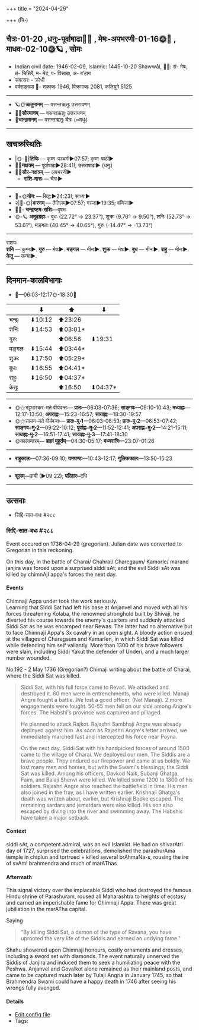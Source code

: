 +++
title = "2024-04-29"

+++
(चि॰)
## चैत्रः-01-20  ,धनुः-पूर्वाषाढा🌛🌌  ,  मेषः-अपभरणी-01-16🌞🌌  ,  माधवः-02-10🌞🪐  , सोमः
- Indian civil date: 1946-02-09, Islamic: 1445-10-20 Shawwāl, 🌌🌞: सं- मेषः, तं- चित्तिरै, म- मेटं, प- विसाख, अ- ब’हाग
- संवत्सरः - क्रोधी
- वर्षसङ्ख्या 🌛- शकाब्दः 1946, विक्रमाब्दः 2081, कलियुगे 5125
___________________
- 🪐🌞**ऋतुमानम्** — वसन्तऋतुः उत्तरायणम्
- 🌌🌞**सौरमानम्** — वसन्तऋतुः उत्तरायणम्
- 🌛**चान्द्रमानम्** — वसन्तऋतुः चैत्रः (≈मधुः)
___________________


## खचक्रस्थितिः
- |🌞-🌛|**तिथिः** — कृष्ण-पञ्चमी►07:57; कृष्ण-षष्ठी►  
- 🌌🌛**नक्षत्रम्** — पूर्वाषाढा►28:41!; उत्तराषाढा► (धनुः)  
- 🌌🌞**सौर-नक्षत्रम्** — अपभरणी►  
  - **राशि-मासः** — चैत्रः► 
___________________
- 🌛+🌞**योगः** — सिद्धः►24:23!; साध्यः►  
- २|🌛-🌞|**करणम्** — तैतिलम्►07:57; गरजा►19:35; वणिजा►  
- 🌌🌛- **चन्द्राष्टम-राशिः**—वृषभः  
- 🌞-🪐 **अमूढग्रहाः** - बुधः (22.72° → 23.37°), शुक्रः (9.76° → 9.50°), शनिः (52.73° → 53.61°), मङ्गलः (40.45° → 40.65°), गुरुः (-14.47° → -13.73°)
___________________
राशयः  
**शनि** — कुम्भः►. **गुरु** — मेषः►. **मङ्गल** — मीनः►. **शुक्र** — मेषः►. **बुध** — मीनः►. **राहु** — मीनः►. **केतु** — कन्या►. 
___________________


## दिनमान-कालविभागाः
- 🌅—06:03-12:17🌞-18:30🌇  

|      |⬇     |⬆     |⬇     |
|------|-----|-----|------|
|चन्द्रः|⬇10:12 |⬆23:26 |     |
|शनिः   |⬇14:53 |⬆03:01*|     |
|गुरुः  |     |⬆06:56 |⬇19:31 |
|मङ्गलः |⬇15:44 |⬆03:44*|     |
|शुक्रः |⬇17:50 |⬆05:29*|     |
|बुधः   |⬇16:55 |⬆04:41*|     |
|राहुः  |⬇16:50 |⬆04:37*|     |
|केतुः  |     |⬆16:50 |⬇04:37*|
___________________
- 🌞⚝भट्टभास्कर-मते वीर्यवन्तः— **प्रातः**—06:03-07:36; **साङ्गवः**—09:10-10:43; **मध्याह्नः**—12:17-13:50; **अपराह्णः**—15:23-16:57; **सायाह्नः**—18:30-19:57  
- 🌞⚝सायण-मते वीर्यवन्तः— **प्रातः-मु॰1**—06:03-06:53; **प्रातः-मु॰2**—06:53-07:42; **साङ्गवः-मु॰2**—09:22-10:12; **पूर्वाह्णः-मु॰2**—11:52-12:41; **अपराह्णः-मु॰2**—14:21-15:11; **सायाह्नः-मु॰2**—16:51-17:41; **सायाह्नः-मु॰3**—17:41-18:30  
- 🌞कालान्तरम्— **ब्राह्मं मुहूर्तम्**—04:30-05:17; **मध्यरात्रिः**—23:07-01:26  
___________________
- **राहुकालः**—07:36-09:10; **यमघण्टः**—10:43-12:17; **गुलिककालः**—13:50-15:23  
___________________
- **शूलम्**—प्राची (►09:22); **परिहारः**–दधि  
___________________

## उत्सवाः
- सिद्दि-सात-वधः #२८८
### सिद्दि-सात-वधः #२८८

Event occured on 1736-04-29 (gregorian). Julian date was converted to Gregorian in this reckoning. 

On this day, in the battle of Charai/ Chahrai/ Charegaum/ Kamorle/ marand janjira was forced upon a surprised siddi sAt; and the evil Siddi sAt was killed by chimnAjI appa's forces the next day.

#### Events
Chimnaji Appa under took the work seriously.  
Learning that Siddi Sat had left his base at Anjanvel and moved with all his forces threatening Kolaba, the renowned stronghold built by Shivaji, he diverted his course towards the enemy's quarters and suddenly attacked Siddi Sat as he was encamped near Rewas. The latter had no alternative but to face Chimnaji Appa's 3x cavalry in an open sight. A bloody action ensued at the villages of Charegaum and Kamarlen, in which Siddi Sat was killed while defending him self valiantly. More than 1300 of his brave followers were slain, including Siddi Yakut the defender of Underi, and a much larger number wounded. 

No.192 - 2 May 1736 (Gregorian?)
Chimaji writing about the battle of Charai, where the Siddi Sat was killed.

> Siddi Sat, with his full force came to Revas. We attacked and destroyed it. 60 men were in entrenchments, who were killed. Manaji Angre fought a battle. We lost a good officer. (Not Manaji). 2 more engagements were fought. 50-55 men fell on our side among Angre's forces. The Habshi's province was captured and pillaged. 
> 
> He planned to attack Rajkot. Rajashri Sambhaji Angre was already deployed against him. As soon as Rajashri Angre's letter arrived, we immediately marched fast and intercepted his force near Poyna. 
> 
> On the next day, Siddi Sat with his handpicked forces of around 1500 came to the village of Charai. We deployed our men. The Siddis are a brave people. They endured our firepower and came at us boldly. We lost many men and horses, but with the Swami's blessings, the Siddi Sat was killed. Among his officers, Davkod Naik, Subanji Ghatga, Faim, and Balaji Shenvi were killed. We killed some 1200 to 1300 of his soldiers. Rajashri Angre also reached the battlefield in time. His men also joined in the fray, as I have written earlier. Krishnaji Ghatga's death was written about, earlier, but Krishnaji Bodke escaped. The remaining sardars and jematdars were also killed. His son also escaped by diving into the river and swimming away. The Habshis have taken a major setback.

#### Context
siddi sAt, a competent admiral, was an evil Islamist. He had on shivarAtri day of 1727, surprised the celebrations, demolished the parashurAma temple in chiplun and tortrued + killed several brAhmaNa-s, rousing the ire of svAmI brahmendra and much of marAThas.

#### Aftermath
This signal victory over the implacable Siddi who had destroyed the famous Hindu shrine of Parashuram, roused all Maharashtra to heights of ecstasy and carned an imperishable fame for Chimnaji Appa. There was great jubiliation in the marATha capital.

Saying 

> “By killing Siddi Sat, a demon of the type of Ravana, you have uprooted the very life of the Siddis and earned an undying fame."  

Shahu showered upon Chimnaji honours, costly ornaments and dresses, including a sword set with diamonds. The event naturally unnerved the Siddis of Janjira and induced them to seek a humiliating peace with the Peshwa. Anjanvel and Govalkot alone remained as their mainland posts, and came to be captured much later by Tulaji Angria in January 1745, so that Brahmendra Swami could have a happy death in 1746 after seeing his wrongs fully avenged.

#### Details
- [Edit config file](https://github.com/jyotisham/adyatithi/blob/master/mahApuruSha/xatra-later/julian/day/04/18/siddi-sAta-vadhaH.toml)
- Tags: 


